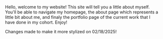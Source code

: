 Hello, welcome to my website!
This site will tell you a little about myself. 
You'll be able to navigate my homepage, the about page which represents a little bit about me, and finaly the portfolio page of the current work that I have done in my cohort.
Enjoy!


Changes made to make it more stylized on 02/18/2025!
